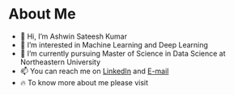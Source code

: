 # About Me

- 👋 Hi, I’m Ashwin Sateesh Kumar
- 👀 I’m interested in Machine Learning and Deep Learning
- 🌱 I’m currently pursuing Master of Science in Data Science at Northeastern University
- 📫 You can reach me on [LinkedIn](https://www.linkedin.com/in/ashwins24/) and [E-mail](sateeshkumar.a@northeastern.edu)
- 🔥 To know more about me please visit
